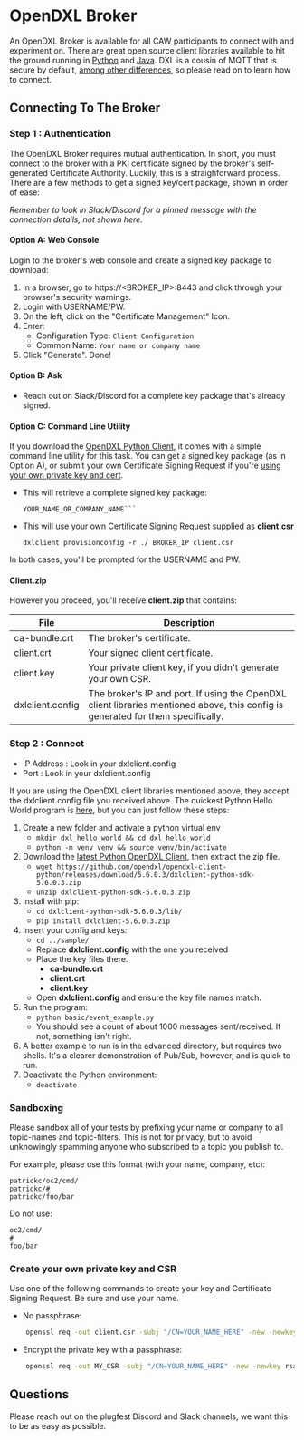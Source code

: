 # OpenDXL Broker 

An OpenDXL Broker is available for all CAW participants to
connect with and experiment on. There are great open source
client libraries available to hit the ground running in
[Python](https://github.com/opendxl/opendxl-client-python) and
[Java](https://github.com/opendxl/opendxl-client-java). DXL is a
cousin of MQTT that is secure by default, [among other
differences](https://github.com/opendxl/opendxl-broker/wiki/Comparison-with-MQTT),
so please read on to learn how to connect.

## Connecting To The Broker

### Step 1 : Authentication

The OpenDXL Broker requires mutual authentication. In short, you
must connect to the broker with a PKI certificate signed by the
broker's self-generated Certificate Authority. Luckily, this is a
straighforward process. There are a few methods to get a signed
key/cert package, shown in order of ease:

_Remember to look in Slack/Discord for a pinned message with the
connection details, not shown here._

#### Option A: Web Console
Login to the broker's web console and create a signed key package
to download:
1. In a browser, go to https://<BROKER_IP>:8443 and click through
   your browser's security warnings.
2. Login with USERNAME/PW.
3. On the left, click on the "Certificate Management" Icon.
4. Enter:
   * Configuration Type: ```Client Configuration```
   * Common Name: ```Your name or company name```
5. Click "Generate". Done!

#### Option B: Ask
* Reach out on Slack/Discord for a complete key package that's
  already signed.

#### Option C: Command Line Utility
If you download the [OpenDXL Python
Client](https://github.com/opendxl/opendxl-client-python), it
comes with a simple command line utility for this task. You can
get a signed key package (as in Option A), or submit your own
Certificate Signing Request if you're [using your own private key
and cert](#create-your-own-private-key-and-csr).
* This will retrieve a complete signed key package:

    ```dxlclient provisionconfig ./ BROKER_IP
    YOUR_NAME_OR_COMPANY_NAME```
    
* This will use your own Certificate Signing Request supplied as
  **client.csr**
   
   ```dxlclient provisionconfig -r ./ BROKER_IP client.csr```
   
In both cases, you'll be prompted for the USERNAME and PW.


#### Client.zip
However you proceed, you'll receive **client.zip** that contains:

| File | Description |
| ------ | ----------- |
| ca-bundle.crt   | The broker's certificate. |
| client.crt      | Your signed client certificate. |
| client.key | Your private client key, if you didn't generate your own CSR. |
| dxlclient.config | The broker's IP and port. If using the OpenDXL client libraries mentioned above, this config is generated for them specifically. |


### Step 2 : Connect

* IP Address : Look in your dxlclient.config
* Port : Look in your dxlclient.config

If you are using the OpenDXL client libraries mentioned above,
they accept the dxlclient.config file you received above. The
quickest Python Hello World program is
[here](https://github.com/opendxl/opendxl-client-python/blob/master/examples/basic/event_example.py),
but you can just follow these steps:

1. Create a new folder and activate a python virtual env
    * ```mkdir dxl_hello_world && cd dxl_hello_world```
    * ```python -m venv venv && source venv/bin/activate```
1. Download the [latest Python OpenDXL Client](https://github.com/opendxl/opendxl-client-python/releases/download/5.6.0.3/dxlclient-python-sdk-5.6.0.3.zip), then extract the zip file.
    * ```wget https://github.com/opendxl/opendxl-client-python/releases/download/5.6.0.3/dxlclient-python-sdk-5.6.0.3.zip```
    * ```unzip dxlclient-python-sdk-5.6.0.3.zip```
1. Install with pip:
    * ```cd dxlclient-python-sdk-5.6.0.3/lib/```
    * ```pip install dxlclient-5.6.0.3.zip```
1. Insert your config and keys:
    * ```cd ../sample/```
    * Replace **dxlclient.config** with the one you received
    * Place the key files there.
        * **ca-bundle.crt**
        * **client.crt**
        * **client.key**
    * Open **dxlclient.config** and ensure the key file names match.
1. Run the program:
    * ```python basic/event_example.py```
    * You should see a count of about 1000 messages
      sent/received. If not, something isn't right.
1. A better example to run is in the advanced directory, but
   requires two shells. It's a clearer demonstration of Pub/Sub,
   however, and is quick to run.
1. Deactivate the Python environment:
    * ```deactivate```


### Sandboxing

Please sandbox all of your tests by prefixing your name or
company to all topic-names and topic-filters. This is not for
privacy, but to avoid unknowingly spamming anyone who subscribed
to a topic you publish to.

For example, please use this format (with your name, company, etc):

```
patrickc/oc2/cmd/
patrickc/#
patrickc/foo/bar
```

Do not use:
```
oc2/cmd/
#
foo/bar
```

### Create your own private key and CSR

Use one of the following commands to create your key and
Certificate Signing Request. Be sure and use your name.

* No passphrase:
```bash
    openssl req -out client.csr -subj "/CN=YOUR_NAME_HERE" -new -newkey rsa:2048 -nodes -keyout client.key
```
* Encrypt the private key with a passphrase:
```bash
    openssl req -out MY_CSR -subj "/CN=YOUR_NAME_HERE" -new -newkey rsa:2048 -keyout client.key
```

## Questions

Please reach out on the plugfest Discord and Slack channels, we
want this to be as easy as possible.